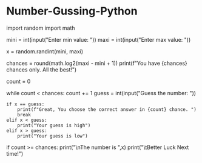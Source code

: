 # Number-Gussing-Python
import random
import math

mini = int(input("Enter min value: "))
maxi = int(input("Enter max value: "))

x = random.randint(mini, maxi)

chances = round(math.log2(maxi - mini + 1))
print(f"You have {chances} chances only. All the best!")

count = 0

while count < chances:
    count += 1
    guess = int(input("Guess the number: "))

    if x == guess:
        print(f"Great, You choose the correct answer in {count} chance. ")
        break
    elif x < guess:
        print("Your guess is high")
    elif x > guess:
        print("Your guess is low")

if count >= chances:
   print("\nThe number is ",x)
   print("\tBetter Luck Next time!")
